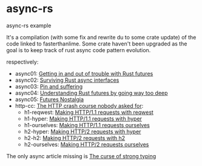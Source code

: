 # async-rs

async-rs example

It's a compilation (with some fix and rewrite du to some crate update) of the code linked to fasterthanlime.
Some crate haven't been upgraded as the goal is to keep track of rust async code pattern evolution.

respectively:

* async01: [Getting in and out of trouble with Rust futures](https://fasterthanli.me/articles/getting-in-and-out-of-trouble-with-rust-futures)
* async02: [Surviving Rust async interfaces](https://fasterthanli.me/articles/surviving-rust-async-interfaces)
* async03: [Pin and suffering](https://fasterthanli.me/articles/pin-and-suffering)
* async04: [Understanding Rust futures by going way too deep](https://fasterthanli.me/articles/understanding-rust-futures-by-going-way-too-deep)
* async05: [Futures Nostalgia](https://fasterthanli.me/articles/futures-nostalgia)
* http-cc: [The HTTP crash course nobody asked for](https://fasterthanli.me/articles/the-http-crash-course-nobody-asked-for):
  * h1-reqwest: [Making HTTP/1.1 requests with reqwest](https://fasterthanli.me/articles/the-http-crash-course-nobody-asked-for#making-http-1-1-requests-with-reqwest)
  * h1-hyper: [Making HTTP/1.1 requests with hyper](https://fasterthanli.me/articles/the-http-crash-course-nobody-asked-for#making-http-1-1-requests-with-hyper)
  * h1-ourselves: [Making HTTP/1.1 requests ourselves](https://fasterthanli.me/articles/the-http-crash-course-nobody-asked-for#making-http-1-1-requests-ourselves)
  * h2-hyper: [Making HTTP/2 requests with hyper](https://fasterthanli.me/articles/the-http-crash-course-nobody-asked-for#making-http-2-requests-with-hyper)
  * h2-h2: [Making HTTP/2 requests with h2](https://fasterthanli.me/articles/the-http-crash-course-nobody-asked-for#making-http-2-requests-with-h2)
  * h2-ourselves: [Making HTTP/2 requests ourselves](https://fasterthanli.me/articles/the-http-crash-course-nobody-asked-for#making-http-2-requests-ourselves)

The only async article missing is [The curse of strong typing](https://fasterthanli.me/articles/the-curse-of-strong-typing)
